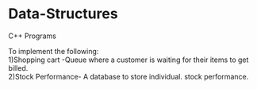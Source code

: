 # Data-Structures
C++ Programs

To implement the following:</br>
1)Shopping cart -Queue where a customer is waiting for their items to get billed. </br>
2)Stock Performance- A database to store individual. stock performance.
